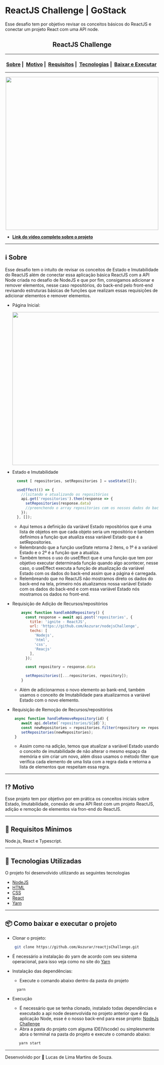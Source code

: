 # ReactJS Challenge | GoStack
 Esse desafio tem por objetivo revisar os conceitos básicos do ReactJS e conectar um projeto React com uma API node.
<h2 align="center">ReactJS Challenge</h2>

___

<h3 align="center">
  <a href="#information_source-sobre">Sobre</a>&nbsp;|&nbsp;
  <a href="#interrobang-motivo">Motivo</a>&nbsp;|&nbsp;
  <a href="#seedling-requisitos-mínimos">Requisitos</a>&nbsp;|&nbsp;
  <a href="#rocket-tecnologias-utilizadas">Tecnologias</a>&nbsp;|&nbsp;
  <a href="#package-como-baixar-e-executar-o-projeto">Baixar e Executar</a>&nbsp;
</h3>

___

<div align="center" ><img src="https://media.giphy.com/media/NBV86j6Jh1JnavtelY/giphy.gif" width="500"></div>

- [**Link do vídeo completo sobre o projeto**](https://www.youtube.com/watch?v=eni8ITlmM4I)

___

## :information_source: Sobre

Esse desafio tem o intuíto de revisar os conceitos de Estado e Imutabilidade do ReactJS além de conectar essa aplicação básica ReactJS com a API Node criada no desafio de NodeJS  e que por fim, consigamos adicionar e remover elementos, nesse caso repositórios, do back-end pelo front-end revisando estruturas básicas de funções que realizam essas requisições de adicionar elementos e remover elementos.

* Página Inicial:
 
  <img src="https://i.imgur.com/P66DOns.png" width="500"> 

* Estado e Imutabilidade
  ```js
    const [ repositories, setRepositories ] = useState([]);

    useEffect(() => {
      //lsitando e atualizando os repositórios
      api.get('repositories').then(response => {
        setRepositories(response.data)
        //preenchendo o array repositories com os nossos dados do back-end
      });
    }, []);
  ```
  - Aqui temos a definição da variável Estado repositórios que é uma lista de objetos em que cada objeto seria um repositório e também definimos a função que atualiza essa variável Estado que é a setRepositories.
   - Relembrando que a função useState retorna 2 ítens, o 1º é a variável Estado e o 2º é a função que a atualiza.
  - Também temos o uso do useEffect que é uma função que tem por objetivo executar determinada função quando algo acontecer, nesse caso, o useEffect executa a função de atualização da variável Estado com os dados do back-end assim que a página é carregada.
   - Relembreando que no ReactJS não mostramos direto os dados do back-end na tela, primeiro nós atualizamos nossa variável Estado com os dados do back-end e com essa variável Estado nós mostramos os dados no front-end.

* Requisição de Adição de Recursos/repositórios
  ```js
      async function handleAddRepository() {
        const response = await api.post('repositories', { 
          title: 'ignite - ReactJS',
          url: 'https://github.com/Aszurar/nodejsChallenge',
          techs: [
            'Nodejs',
            'html',
            'css',
            'Reacjs'
          ],
        });

        const repository = response.data

        setRepositories([...repositories, repository]);
      }
    ```
  - Além de adicionarmos o novo elemento ao bank-end, também usamos o conceito de Imutabilidade para atualizarmos a variável Estado com o novo elemento.

* Requisição de Remoção de Recursos/repositórios
  ```js
   async function handleRemoveRepository(id) {
      await api.delete(`repositories/${id}`);
      const newRepositories = repositories.filter(repository => repository.id !== id);
      setRepositories(newRepositories);
   }
  ```
   - Assim como na adição, temos que atualizar a variável Estado usando o conceito de imutabilidade de não alterar o mesmo espaço da memória e sim criar um novo, além disso usamos o método filter que verifica cada elemento de uma lista com a regra dada e retorna a lista de elementos que respeitam essa regra.
  
___
## :interrobang: Motivo

Esse projeto tem por objetivo por em prática os conceitos iniciais sobre Estado, Imutabilidade, conexão de uma API Rest com um projeto ReactJS, adição e remoção de elementos via fron-end do ReactJS.

___
## :seedling: Requisitos Mínimos

Node.js, React e Typescript. 

___
## :rocket: Tecnologias Utilizadas 

O projeto foi desenvolvido utilizando as seguintes tecnologias

- [NodeJS](https://nodejs.org/en/)
- [HTML](https://developer.mozilla.org/pt-BR/docs/Web/HTML)
- [CSS](https://developer.mozilla.org/pt-BR/docs/Web/CSS)
- [React](https://pt-br.reactjs.org/)
- [Yarn](https://classic.yarnpkg.com/blog/2017/05/12/introducing-yarn/)
___
## :package: Como baixar e executar o projeto

  - Clonar o projeto:
    ```bash
     git clone https://github.com/Aszurar/reactjsChallenge.git
    ```
  - É necessário a instalação do yarn de acordo com seu sistema operacional, para isso veja como no site do [Yarn](https://classic.yarnpkg.com/blog/2017/05/12/introducing-yarn/)
  - Instalação das dependências:
    - Execute o comando abaixo dentro da pasta do projeto 
    ```bash
      yarn
    ```
 
 - Execução 
   - É necessário que se tenha clonado, instalado todas dependências e executado a api node desenvolvida no projeto anterior que é da aplicação Node, esse é o nosso back-end para esse projeto: [NodeJs Challenge](https://github.com/Aszurar/nodejsChallenge)
   - Abra a pasta do projeto com alguma IDE(Vscode) ou simplesmente abra o terminal na pasta do projeto e execute o comando abaixo:
    ```bash
       yarn start
    ``` 
___
Desenvolvido por :star2: Lucas de Lima Martins de Souza.

